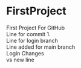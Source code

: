 # FirstProject

First Project For GitHub
<br>
Line for commit 1.
<br>
Line for login branch
<br>
Line added for main branch
<br>
Login Changes
<br>
vs new line
